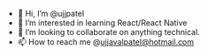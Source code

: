 - 👋 Hi, I’m @ujjpatel
- 👀 I’m interested in learning React/React Native 
- 💞️ I’m looking to collaborate on anything technical.
- 📫 How to reach me @ujjavalpatel@hotmail.com

<!---
ujjpatel/ujjpatel is a ✨ special ✨ repository because its `README.md` (this file) appears on your GitHub profile.
You can click the Preview link to take a look at your changes.
--->

